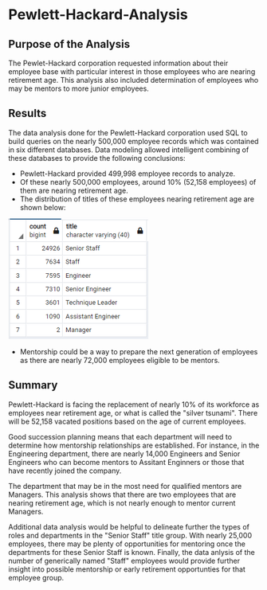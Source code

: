 # Pewlett-Hackard-Analysis
## Purpose of the Analysis
The Pewlet-Hackard corporation requested information about their employee base with particular interest in those employees who are nearing retirement age. This analysis also included determination of employees who may be mentors to more junior employees.

## Results
The data analysis done for the Pewlett-Hackard corporation used SQL to build queries on the nearly 500,000 employee records which was contained in six different databases. Data modeling allowed intelligent combining of these databases to provide the following conclusions:
- Pewlett-Hackard provided 499,998 employee records to analyze. 
- Of these nearly 500,000 employees, around 10% (52,158 employees) of them are nearing retirement age. 
- The distribution of titles of these employees nearing retirement age are shown below:

![Number of Titles Retiring](https://github.com/Bscheinin/Pewlett-Hackard-Analysis/blob/main/Data/number_of_titles_retiring.PNG)

- Mentorship could be a way to prepare the next generation of employees as there are nearly 72,000 employees eligible to be mentors.

## Summary
Pewlett-Hackard is facing the replacement of nearly 10% of its workforce as employees near retirement age, or what is called the "silver tsunami". There will be 52,158 vacated positions based on the age of current employees. 

Good succession planning means that each department will need to determine how mentorship relationships are established. For instance, in the Engineering department, there are nearly 14,000 Engineers and Senior Engineers who can become mentors to Assitant Enginners or those that have recently joined the company. 

The department that may be in the most need for qualified mentors are Managers. This analysis shows that there are two employees that are nearing retirement age, which is not nearly enough to mentor current Managers. 

Additional data analysis would be helpful to delineate further the types of roles and departments in the "Senior Staff" title group. With nearly 25,000 employees, there may be plenty of opportunities for mentoring once the departments for these Senior Staff is known. Finally, the data anlysis of the number of generically named "Staff" employees would provide further insight into possible mentorship or early retirement opportunties for that employee group. 
